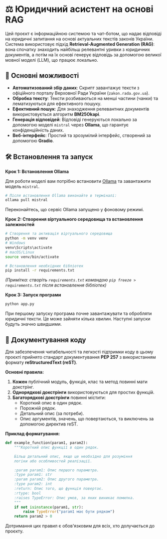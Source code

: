 # ⚖️ Юридичний асистент на основі RAG

Цей проєкт є інформаційною системою та чат-ботом, що надає відповіді на юридичні запитання на основі актуальних текстів законів України. Система використовує підхід **Retrieval-Augmented Generation (RAG)**: вона спочатку знаходить найбільш релевантні уривки з юридичних документів, а потім на їх основі генерує відповідь за допомогою великої мовної моделі (LLM), що працює локально.

## 🚀 Основні можливості

* **Автоматизований збір даних**: Скрипт завантажує тексти з офіційного порталу Верховної Ради України (`zakon.rada.gov.ua`).
* **Обробка тексту**: Тексти розбиваються на менші частини (чанки) та лематизуються для ефективного пошуку.
* **Ефективний пошук**: Для знаходження релевантних документів використовується алгоритм **BM25Okapi**.
* **Генерація відповідей**: Відповіді генеруються локально за допомогою моделі `mistral` через **Ollama**, що гарантує конфіденційність даних.
* **Веб-інтерфейс**: Простий та зрозумілий інтерфейс, створений за допомогою **Gradio**.

## 🛠️ Встановлення та запуск

**Крок 1: Встановлення Ollama**

Для роботи моделі вам потрібно встановити [Ollama](https://ollama.com/) та завантажити модель `mistral`.

```bash
# Після встановлення Ollama виконайте в терміналі:
ollama pull mistral
```

Переконайтесь, що сервіс Ollama запущено у фоновому режимі.

**Крок 2: Створення віртуального середовища та встановлення залежностей**

```bash
# Створення та активація віртуального середовища
python -m venv venv
# Windows
venv\Scripts\activate
# macOS/Linux
source venv/bin/activate

# Встановлення необхідних бібліотек
pip install -r requirements.txt
```

*(Примітка: створіть `requirements.txt` командою `pip freeze > requirements.txt` після встановлення бібліотек)*

**Крок 3: Запуск програми**

```bash
python app.py
```

При першому запуску програма почне завантажувати та обробляти юридичні тексти. Це може зайняти кілька хвилин. Наступні запуски будуть значно швидшими.

## 📜 Документування коду

Для забезпечення читабельності та легкості підтримки коду в цьому проєкті прийнято стандарт документування **PEP 257** з використанням формату **reStructuredText (reST)**.

**Основні правила:**

1.  **Кожен** публічний модуль, функція, клас та метод повинні мати докстрінг.
2.  **Однорядкові докстрінги** використовуються для простих функцій.
3.  **Багаторядкові докстрінги** повинні містити:
    * Короткий опис в один рядок.
    * Порожній рядок.
    * Детальний опис (за потреби).
    * Опис аргументів, значень, що повертаються, та виключень за допомогою директив reST.

**Приклад форматування:**

```python
def example_function(param1, param2):
    """Короткий опис функції в один рядок.

    Більш детальний опис, якщо це необхідно для розуміння
    логіки або особливостей реалізації.

    :param param1: Опис першого параметра.
    :type param1: str
    :param param2: Опис другого параметра.
    :type param2: int
    :return: Опис того, що функція повертає.
    :rtype: bool
    :raises TypeError: Опис умов, за яких виникає помилка.
    """
    if not isinstance(param1, str):
        raise TypeError("param1 має бути рядком")
    return param2 > 0
```

Дотримання цих правил є обов'язковим для всіх, хто долучається до проєкту.
